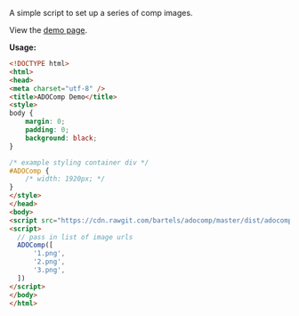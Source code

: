 
A simple script to set up a series of comp images.

View the [demo page](https://cdn.rawgit.com/bartels/adocomp/master/demo/).

**Usage:**  

```html
<!DOCTYPE html>
<html>
<head>
<meta charset="utf-8" />
<title>ADOComp Demo</title>
<style>
body {
    margin: 0;
    padding: 0;
    background: black;
}

/* example styling container div */
#ADOComp {
    /* width: 1920px; */
}
</style>
</head>
<body>
<script src="https://cdn.rawgit.com/bartels/adocomp/master/dist/adocomp.min.js" type="text/javascript"></script>
<script>
  // pass in list of image urls
  ADOComp([
      '1.png',
      '2.png',
      '3.png',
  ])
</script>
</body>
</html>
```
